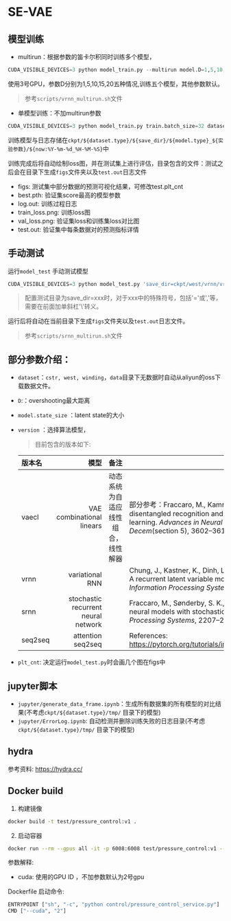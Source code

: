 # SE-VAE

## 模型训练

- multirun：根据参数的笛卡尔积同时训练多个模型，
``` python
CUDA_VISIBLE_DEVICES=3 python model_train.py --multirun model.D=1,5,10,15,20 dataset=west model.k_size=16 model.dynamic.num_linears=8
```
 使用3号GPU，参数D分别为1,5,10,15,20五种情况,训练五个模型，其他参数默认。

> 参考```scripts/vrnn_multirun.sh```文件

 - 单模型训练：不加multirun参数

``` python
CUDA_VISIBLE_DEVICES=3 python model_train.py train.batch_size=32 dataset=winding model.D=1
```
训练模型与日志存储在```ckpt/${dataset.type}/${save_dir}/${model.type}_${实验参数}/${now:%Y-%m-%d_%H-%M-%S}```中

训练完成后将自动绘制loss图，并在测试集上进行评估，目录包含的文件：测试之后会在目录下生成```figs```文件夹以及```test.out```日志文件
- figs: 测试集中部分数据的预测可视化结果，可修改test.plt_cnt
- best.pth: 验证集score最高的模型参数
- log.out: 训练过程日志
- train_loss.png: 训练loss图
- val_loss.png: 验证集loss和训练集loss对比图
- test.out: 验证集中每条数据对的预测指标详情

## 手动测试
运行```model_test``` 手动测试模型
``` python
CUDA_VISIBLE_DEVICES=3 python model_test.py 'save_dir=ckpt/west/vrnn/vrnn_model.D\=3/2020-12-03_07-20-37' dataset=winding model.k_size=16 model.dynamic.num_linears=8 model.D=25
```
> 配置测试目录为save_dir=xxx时，对于xxx中的特殊符号，包括'='或','等，需要在前面加单斜杠'\\'转义。

运行后将自动在当前目录下生成```figs```文件夹以及```test.out```日志文件。

> 参考```scripts/srnn_multirun.sh```文件

## 部分参数介绍：
- ```dataset```：```cstr, west, winding```，```data```目录下无数据时自动从aliyun的oss下载数据文件。

- ```D```:：overshooting最大距离

- ```model.state_size``` ：latent state的大小

- ```version``` ：选择算法模型，
    
    > 目前包含的版本如下:
    
    | 版本名      |   模型   |   备注   | 参考文献 |
    | :-------- | --------:| :------: | --------- |
    | vaecl   |  VAE combinational linears  |   动态系统为自适应线性组合，线性解器 | 部分参考：Fraccaro, M., Kamronn, S., Paquet, U., & Winther, O. (2017). A disentangled recognition and nonlinear dynamics model for unsupervised learning. *Advances in Neural Information Processing Systems*, *2017*-*Decem*(section 5), 3602–3611. |
    | vrnn | variational RNN |  | Chung, J., Kastner, K., Dinh, L., Goel, K., Courville, A., & Bengio, Y. (2015). A recurrent latent variable model for sequential data. *Advances in Neural Information Processing Systems*, *2015*-*Janua*, 2980–2988. |
    | srnn | stochastic recurrent neural network |  | Fraccaro, M., Sønderby, S. K., Paquet, U., & Winther, O. (2016). Sequential neural models with stochastic layers. *Advances in Neural Information Processing Systems*, 2207–2215. |
    | seq2seq | attention seq2seq |  |References: https://pytorch.org/tutorials/intermediate/seq2seq_translation_tutorial.html |
    
- ```plt_cnt```: 决定运行```model_test.py```时会画几个图在figs中

## jupyter脚本
- ```jupyter/generate_data_frame.ipynb```：生成所有数据集的所有模型的对比结果(不考虑```ckpt/${dataset.type}/tmp/``` 目录下的模型)
- ```jupyter/ErrorLog.ipynb```: 自动检测并删除训练失败的日志目录(不考虑```ckpt/${dataset.type}/tmp/``` 目录下的模型)
## hydra  
参考资料: https://hydra.cc/


## Docker build

1. 构建镜像
```bash
docker build -t test/pressure_control:v1 . 
```
2. 启动容器
```bash
docker run --rm --gpus all -it -p 6008:6008 test/pressure_control:v1 --cuda 0
```
参数解释:
- cuda: 使用的GPU ID ，不加参数默认为2号gpu

Dockerfile 启动命令:
```bash
ENTRYPOINT ["sh", "-c", "python control/pressure_control_service.py"]
CMD ["--cuda", "2"]
```
